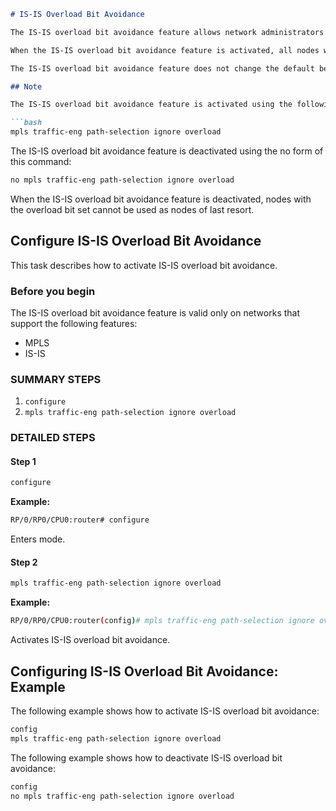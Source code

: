 ```markdown
# IS-IS Overload Bit Avoidance

The IS-IS overload bit avoidance feature allows network administrators to prevent label switched paths (LSPs) from being disabled when a router in that path has its Intermediate System-to-Intermediate System (IS-IS) overload bit set.

When the IS-IS overload bit avoidance feature is activated, all nodes with the overload bit set, including head nodes, mid nodes, and tail nodes, are ignored, which means that they are still available for use with label switched paths (LSPs).

The IS-IS overload bit avoidance feature does not change the default behavior on nodes that have their overload bit set if those nodes are not included in the path calculation (PCALC).

## Note

The IS-IS overload bit avoidance feature is activated using the following command:

```bash
mpls traffic-eng path-selection ignore overload
```

The IS-IS overload bit avoidance feature is deactivated using the no form of this command:

```bash
no mpls traffic-eng path-selection ignore overload
```

When the IS-IS overload bit avoidance feature is deactivated, nodes with the overload bit set cannot be used as nodes of last resort.

## Configure IS-IS Overload Bit Avoidance

This task describes how to activate IS-IS overload bit avoidance.

### Before you begin

The IS-IS overload bit avoidance feature is valid only on networks that support the following features:

- MPLS
- IS-IS

### SUMMARY STEPS

1. `configure`
2. `mpls traffic-eng path-selection ignore overload`

### DETAILED STEPS

#### Step 1

```bash
configure
```

**Example:**

```bash
RP/0/RP0/CPU0:router# configure
```

Enters mode.

#### Step 2

```bash
mpls traffic-eng path-selection ignore overload
```

**Example:**

```bash
RP/0/RP0/CPU0:router(config)# mpls traffic-eng path-selection ignore overload
```

Activates IS-IS overload bit avoidance.

## Configuring IS-IS Overload Bit Avoidance: Example

The following example shows how to activate IS-IS overload bit avoidance:

```bash
config
mpls traffic-eng path-selection ignore overload
```

The following example shows how to deactivate IS-IS overload bit avoidance:

```bash
config
no mpls traffic-eng path-selection ignore overload
```
```